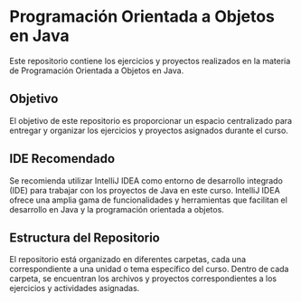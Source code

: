 # Programación Orientada a Objetos en Java

Este repositorio contiene los ejercicios y proyectos realizados en la materia de Programación Orientada a Objetos en Java.

## Objetivo

El objetivo de este repositorio es proporcionar un espacio centralizado para entregar y organizar los ejercicios y proyectos asignados durante el curso.

## IDE Recomendado

Se recomienda utilizar IntelliJ IDEA como entorno de desarrollo integrado (IDE) para trabajar con los proyectos de Java en este curso. IntelliJ IDEA ofrece una amplia gama de funcionalidades y herramientas que facilitan el desarrollo en Java y la programación orientada a objetos.

## Estructura del Repositorio

El repositorio está organizado en diferentes carpetas, cada una correspondiente a una unidad o tema específico del curso. Dentro de cada carpeta, se encuentran los archivos y proyectos correspondientes a los ejercicios y actividades asignadas.

